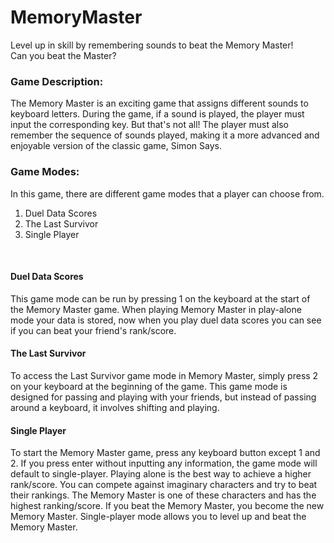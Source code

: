 # MemoryMaster
Level up in skill by remembering sounds to beat the Memory Master!
<br>
Can you beat the Master?


### Game Description:

The Memory Master is an exciting game that assigns different sounds to keyboard letters. During the game, if a sound is played, the player must input the corresponding key. But that's not all! The player must also remember the sequence of sounds played, making it a more advanced and enjoyable version of the classic game, Simon Says.

### Game Modes:

In this game, there are different game modes that a player can choose from.
<br>
1. Duel Data Scores
2. The Last Survivor
3. Single Player
<br>

#### Duel Data Scores

This game mode can be run by pressing 1 on the keyboard at the start of the Memory Master game.
When playing Memory Master in play-alone mode your data is stored, now when you play duel data scores you can see if you can beat your friend's rank/score.

#### The Last Survivor

To access the Last Survivor game mode in Memory Master, simply press 2 on your keyboard at the beginning of the game. This game mode is designed for passing and playing with your friends, but instead of passing around a keyboard, it involves shifting and playing.

#### Single Player

To start the Memory Master game, press any keyboard button except 1 and 2. If you press enter without inputting any information, the game mode will default to single-player. Playing alone is the best way to achieve a higher rank/score. You can compete against imaginary characters and try to beat their rankings. The Memory Master is one of these characters and has the highest ranking/score. If you beat the Memory Master, you become the new Memory Master. Single-player mode allows you to level up and beat the Memory Master.
